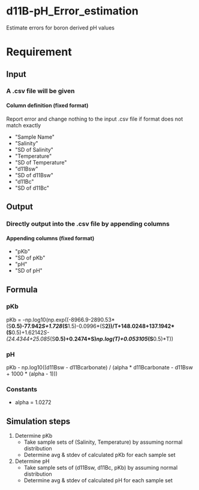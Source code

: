 # d11B-pH_Error_estimation
Estimate errors for boron derived pH values

# Requirement
## Input
### A .csv file will be given
#### Column definition (fixed format)
Report error and change nothing to the input .csv file if format does not match exactly 
* "Sample Name"
* "Salinity"
* "SD of Salinity"
* "Temperature"
* "SD of Temperature"
* "d11Bsw"
* "SD of d11Bsw"
* "d11Bc"
* "SD of d11Bc"
## Output
### Directly output into the .csv file by appending columns
#### Appending columns (fixed format)
* "pKb"
* "SD of pKb"
* "pH"
* "SD of pH"
## Formula
### pKb
pKb = -np.log10(np.exp((-8966.9-2890.53*(S**0.5)-77.942*S+1.728*(S**1.5)-0.0996*(S**2))/T+148.0248+137.1942*(S**0.5)+1.62142*S-(24.4344+25.085*(S**0.5)+0.2474*S)*np.log(T)+0.053105*(S**0.5)*T))
### pH
pKb - np.log10((d11Bsw - d11Bcarbonate) / (alpha * d11Bcarbonate - d11Bsw + 1000 * (alpha - 1)))
### Constants
* alpha = 1.0272
## Simulation steps
1. Determine pKb
   - Take sample sets of (Salinity, Temperature) by assuming normal distribution
   - Determine avg & stdev of calculated pKb for each sample set 
2. Determine pH
   - Take sample sets of (d11Bsw, d11Bc, pKb) by assuming normal distribution
   - Determine avg & stdev of calculated pH for each sample set 